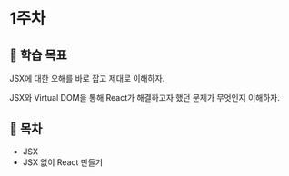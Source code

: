 # 1주차

## :whale2: 학습 목표

JSX에 대한 오해를 바로 잡고 제대로 이해하자.

JSX와 Virtual DOM을 통해 React가 해결하고자 했던 문제가 무엇인지 이해하자.

## :whale2: 목차

* JSX
* JSX 없이 React 만들기
